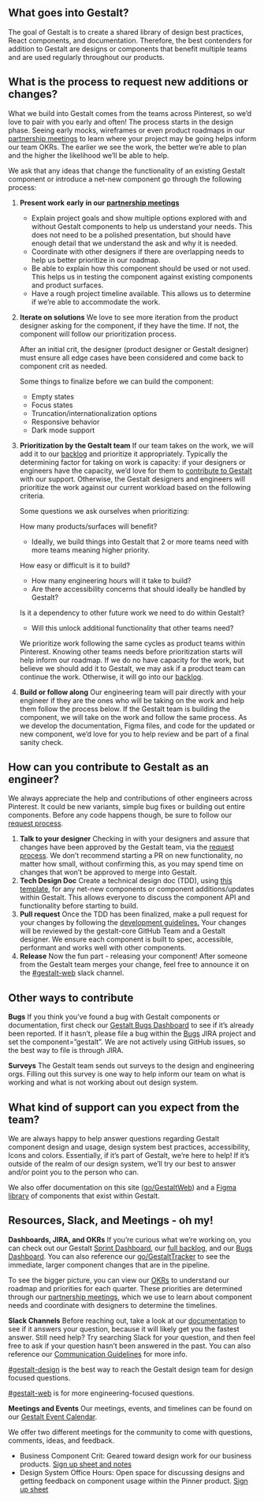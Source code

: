## What goes into Gestalt?

The goal of Gestalt is to create a shared library of design best practices, React components, and documentation. Therefore, the best contenders for addition to Gestalt are designs or components that benefit multiple teams and are used regularly throughout our products.

## What is the process to request new additions or changes?

What we build into Gestalt comes from the teams across Pinterest, so we’d love to pair with you early and often! The process starts in the design phase. Seeing early mocks, wireframes or even product roadmaps in our [partnership meetings](https://paper.dropbox.com/doc/How-to-Work-with-Us--BGVO2I8uo7TY0t~zzbc5PAY7Ag-KSFgsi7Me5kEqhC7sR2VA#:h2=Meetings-and-Events) to learn where your project may be going helps inform our team OKRs. The earlier we see the work, the better we’re able to plan and the higher the likelihood we’ll be able to help.

We ask that any ideas that change the functionality of an existing Gestalt component or introduce a net-new component go through the following process:

1. **Present work** **early** **in our** [**partnership meetings**](https://paper.dropbox.com/doc/How-to-Work-with-Us--BGVO2I8uo7TY0t~zzbc5PAY7Ag-KSFgsi7Me5kEqhC7sR2VA#:h2=Meetings-and-Events)
   - Explain project goals and show multiple options explored with and without Gestalt components to help us understand your needs. This does not need to be a polished presentation, but should have enough detail that we understand the ask and why it is needed.
   - Coordinate with other designers if there are overlapping needs to help us better prioritize in our roadmap.
   - Be able to explain how this component should be used or not used. This helps us in testing the component against existing components and product surfaces.
   - Have a rough project timeline available. This allows us to determine if we’re able to accommodate the work.
2. **Iterate on solutions**
   We love to see more iteration from the product designer asking for the component, if they have the time. If not, the component will follow our prioritization process.

   After an initial crit, the designer (product designer or Gestalt designer) must ensure all edge cases have been considered and come back to component crit as needed.

   Some things to finalize before we can build the component:

   - Empty states
   - Focus states
   - Truncation/internationalization options
   - Responsive behavior
   - Dark mode support

3. **Prioritization by the Gestalt team**
   If our team takes on the work, we will add it to our [backlog](https://jira.pinadmin.com/secure/RapidBoard.jspa?rapidView=1936&projectKey=PDS&view=planning.nodetail&issueLimit=100) and prioritize it appropriately. Typically the determining factor for taking on work is capacity: if your designers or engineers have the capacity, we’d love for them to [contribute to Gestalt](https://paper.dropbox.com/doc/How-to-Work-with-Us--BGVO2I8uo7TY0t~zzbc5PAY7Ag-KSFgsi7Me5kEqhC7sR2VA#:uid=384006891589287519571583&h2=How-can-you-contribute-to-Gest) with our support. Otherwise, the Gestalt designers and engineers will prioritize the work against our current workload based on the following criteria.

   Some questions we ask ourselves when prioritizing:

   How many products/surfaces will benefit?

   - Ideally, we build things into Gestalt that 2 or more teams need with more teams meaning higher priority.

   How easy or difficult is it to build?

   - How many engineering hours will it take to build?
   - Are there accessibility concerns that should ideally be handled by Gestalt?

   Is it a dependency to other future work we need to do within Gestalt?

   - Will this unlock additional functionality that other teams need?

   We prioritize work following the same cycles as product teams within Pinterest. Knowing other teams needs before prioritization starts will help inform our roadmap. If we do no have capacity for the work, but believe we should add it to Gestalt, we may ask if a product team can continue the work. Otherwise, it will go into our [backlog](https://jira.pinadmin.com/secure/RapidBoard.jspa?rapidView=1936&projectKey=PDS&view=planning.nodetail&issueLimit=100).

4. **Build or follow along**
   Our engineering team will pair directly with your engineer if they are the ones who will be taking on the work and help them follow the process below. If the Gestalt team is building the component, we will take on the work and follow the same process. As we develop the documentation, Figma files, and code for the updated or new component, we’d love for you to help review and be part of a final sanity check.

## How can you contribute to Gestalt as an engineer?

We always appreciate the help and contributions of other engineers across Pinterest. It could be new variants, simple bug fixes or building out entire components. Before any code happens though, be sure to follow our [request process](https://paper.dropbox.com/doc/How-to-Work-with-Us--BF7v35d55Z5rEPSQVvkaN8vlAg-KSFgsi7Me5kEqhC7sR2VA#:uid=130985289280146283154377&h2=What-is-the-process-to-request).

1. **Talk to your designer**
   Checking in with your designers and assure that changes have been approved by the Gestalt team, via the [request process](https://paper.dropbox.com/doc/How-to-Work-with-Us--BF7v35d55Z5rEPSQVvkaN8vlAg-KSFgsi7Me5kEqhC7sR2VA#:uid=130985289280146283154377&h2=What-is-the-process-to-request). We don’t recommend starting a PR on new functionality, no matter how small, without confirming this, as you may spend time on changes that won’t be approved to merge into Gestalt.
2. **Tech Design Doc**
   Create a technical design doc (TDD), using [this template](https://paper.dropbox.com/doc/Gestalt-TDD-ComponentName--BF5cp4OG2JXR_Vo7d5hsnVFEAg-A8wHbLtDhwbGjlyOTIg86), for any net-new components or component additions/updates within Gestalt. This allows everyone to discuss the component API and functionality before starting to build.
3. **Pull request**
   Once the TDD has been finalized, make a pull request for your changes by following the [development guidelines](https://gestalt.netlify.app/Development)[.](https://w.pinadmin.com/display/WT/Gestalt#Gestalt-CreateaPullRequest) Your changes will be reviewed by the gestalt-core GitHub Team and a Gestalt designer. We ensure each component is built to spec, accessible, performant and works well with other components.
4. **Release**
   Now the fun part - releasing your component! After someone from the Gestalt team merges your change, feel free to announce it on the [#gestalt-web](https://app.slack.com/client/T024LJUGB/C13KLG5P0/thread/C014X9LTRCN-1614382923.009100) slack channel.

## Other ways to contribute

**Bugs**
If you think you’ve found a bug with Gestalt components or documentation, first check our [Gestalt Bugs Dashboard](https://jira.pinadmin.com/secure/Dashboard.jspa?selectPageId=29639) to see if it’s already been reported. If it hasn’t, please file a bug within the [Bugs](https://jira.pinadmin.com/projects/BUG?selectedItem=com.atlassian.jira.jira-projects-plugin:components-page) JIRA project and set the component=”gestalt”. We are not actively using GitHub issues, so the best way to file is through JIRA.

**Surveys**
The Gestalt team sends out surveys to the design and engineering orgs. Filling out this survey is one way to help inform our team on what is working and what is not working about out design system.

## What kind of support can you expect from the team?

We are always happy to help answer questions regarding Gestalt component design and usage, design system best practices, accessibility, Icons and colors. Essentially, if it’s part of Gestalt, we’re here to help! If it’s outside of the realm of our design system, we’ll try our best to answer and/or point you to the person who can.

We also offer documentation on this site ([go/GestaltWeb](https://gestalt.netlify.app/)) and a [Figma library](https://www.figma.com/file/vjhfBsOtHw0wVg67vqwz1v/01.-Web-Sticker-Sheet?node-id=2219%3A5757) of components that exist within Gestalt.

## Resources, Slack, and Meetings - oh my!

**Dashboards, JIRA, and OKRs**
If you’re curious what we’re working on, you can check out our Gestalt [Sprint Dashboard](https://jira.pinadmin.com/secure/Dashboard.jspa?selectPageId=29640), our [full backlog](https://jira.pinadmin.com/secure/RapidBoard.jspa?rapidView=1936&projectKey=PDS&view=planning.nodetail&issueLimit=100), and our [Bugs Dashboard](https://jira.pinadmin.com/secure/Dashboard.jspa?selectPageId=29639). You can also reference our [go/GestaltTracker](https://docs.google.com/spreadsheets/d/10-s5BfpbesIpRTUhJSGH4tAriI-gdXHsT-eKDCtaMQk/edit#gid=1725470630) to see the immediate, larger component changes that are in the pipeline.

To see the bigger picture, you can view our [OKRs](https://coda.io/d/Pinterest-2021-EPD-OKR-Tracker_de-g0jv4ClO/Gestalt-Design_suAbV#_luyId) to understand our roadmap and priorities for each quarter. These priorities are determined through our [partnership meetings](https://paper.dropbox.com/doc/How-to-Work-with-Us--BGVO2I8uo7TY0t~zzbc5PAY7Ag-KSFgsi7Me5kEqhC7sR2VA#:h2=Meetings-and-Events), which we use to learn about component needs and coordinate with designers to determine the timelines.

**Slack Channels**
Before reaching out, take a look at our [documentation](http://gestalt.netlifyapp.com) to see if it answers your question, because it will likely get you the fastest answer. Still need help? Try searching Slack for your question, and then feel free to ask if your question hasn’t been answered in the past. You can also reference our [Communication Guidelines](https://paper.dropbox.com/doc/2CXysUNfbx9mq0b6ge53Y) for more info.

[#gestalt-design](https://pinterest.slack.com/archives/C0HUV5J93) is the best way to reach the Gestalt design team for design focused questions.

[#gestalt-web](https://pinterest.slack.com/archives/C13KLG5P0) is for more engineering-focused questions.

**Meetings and Events**
Our meetings, events, and timelines can be found on our [Gestalt Event Calendar](https://calendar.google.com/calendar/u/0?cid=Y19ubnVsdjdjNGRsY3RxbG1jcHVlOWVyaHFuc0Bncm91cC5jYWxlbmRhci5nb29nbGUuY29t).

We offer two different meetings for the community to come with questions, comments, ideas, and feedback.

- Business Component Crit: Geared toward design work for our business products. [Sign up sheet and notes](https://paper.dropbox.com/doc/Meeting-notes-Ads-Design-Component-Crit--A0OnUFBJPWygCqBU2aMrhAaGAQ-9bkQ0frWwmRxkYRRq5fOm)
- Design System Office Hours: Open space for discussing designs and getting feedback on component usage within the Pinner product. [Sign up sheet](https://paper.dropbox.com/doc/Design-systems-office-hours-signup-sheet--BGF2OO1W31I96Pss5qFZ1Pz1Ag-oBkTKg5JUNO0POAzPxNl6)
